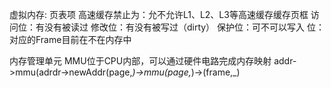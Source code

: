 
虚拟内存:
    页表项
        高速缓存禁止为：允不允许L1、L2、L3等高速缓存缓存页框
        访问位：有没有被读过
        修改位：有没有被写过（dirty）
        保护位：可不可以写入
        位：对应的Frame目前在不在内存中

内存管理单元
    MMU位于CPU内部，可以通过硬件电路完成内存映射
    addr->mmu(adrdr->newAddr(page,_)->mmu(page,_)->(frame,_)